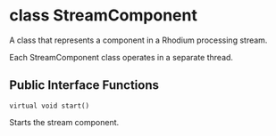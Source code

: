 class StreamComponent
=====================

A class that represents a component in a Rhodium processing stream.

Each StreamComponent class operates in a separate thread.

Public Interface Functions
--------------------------

`virtual void start()`

Starts the stream component.